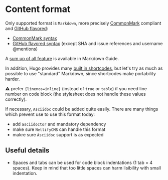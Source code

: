 # Content format

Only supported format is `Markdown`, more precisely [CommonMark](https://commonmark.org) compliant and [GitHub flavored](https://github.github.com/gfm/):

- [CommonMark syntax](https://commonmark.org/help/)
- [GitHub flavored syntax](https://guides.github.com/features/mastering-markdown/) (except SHA and issue references and username @mentions)

A [sum up of all feature](https://www.markdownguide.org/tools/hugo/) is available in Markdown Guide.

In addition, Hugo provides many [built in shortcodes](https://gohugo.io/content-management/shortcodes/#use-hugos-built-in-shortcodes), but let's try as much as possible to use "standard" Markdown, since shortcodes make portability harder.

:warning: prefer `{linenos=inline}` (instead of `true` or `table`) if you need line number on code block (the stylesheet does not handle these values correctly).

If necessary, `Asciidoc` could be added quite easily. There are many things which prevent use to use this format today:
- add `asciidoctor` and mandatory dependency
- make sure `NetlifyCMS` can handle this format
- makre sure `Asciidoc` support is as expected

## Useful details

- Spaces and tabs can be used for code block indentations (1 tab = 4 spaces). Keep in mind that too little spaces can harm lisibility with small indentation.
